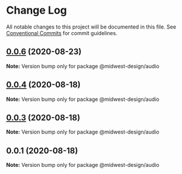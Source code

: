 # Change Log

All notable changes to this project will be documented in this file.
See [Conventional Commits](https://conventionalcommits.org) for commit guidelines.

## [0.0.6](https://github.com/splitinfinities/Midwest/compare/v0.0.5...v0.0.6) (2020-08-23)

**Note:** Version bump only for package @midwest-design/audio





## [0.0.4](https://github.com/splitinfinities/Midwest/compare/v0.0.3...v0.0.4) (2020-08-18)

**Note:** Version bump only for package @midwest-design/audio





## [0.0.3](https://github.com/splitinfinities/Midwest/compare/v0.0.1...v0.0.3) (2020-08-18)

**Note:** Version bump only for package @midwest-design/audio





## 0.0.1 (2020-08-18)

**Note:** Version bump only for package @midwest-design/audio
